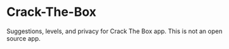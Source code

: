 # Crack-The-Box
Suggestions, levels, and privacy for Crack The Box app. This is not an open source app.
